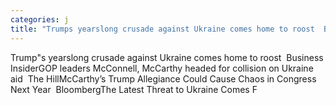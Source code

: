```yaml
---
categories: j
title: "Trumps yearslong crusade against Ukraine comes home to roost  Business Insider"
---
```

Trump"s yearslong crusade against Ukraine comes home to roost&nbsp;&nbsp;Business InsiderGOP leaders McConnell, McCarthy headed for collision on Ukraine aid&nbsp;&nbsp;The HillMcCarthy’s Trump Allegiance Could Cause Chaos in Congress Next Year&nbsp;&nbsp;BloombergThe Latest Threat to Ukraine Comes F